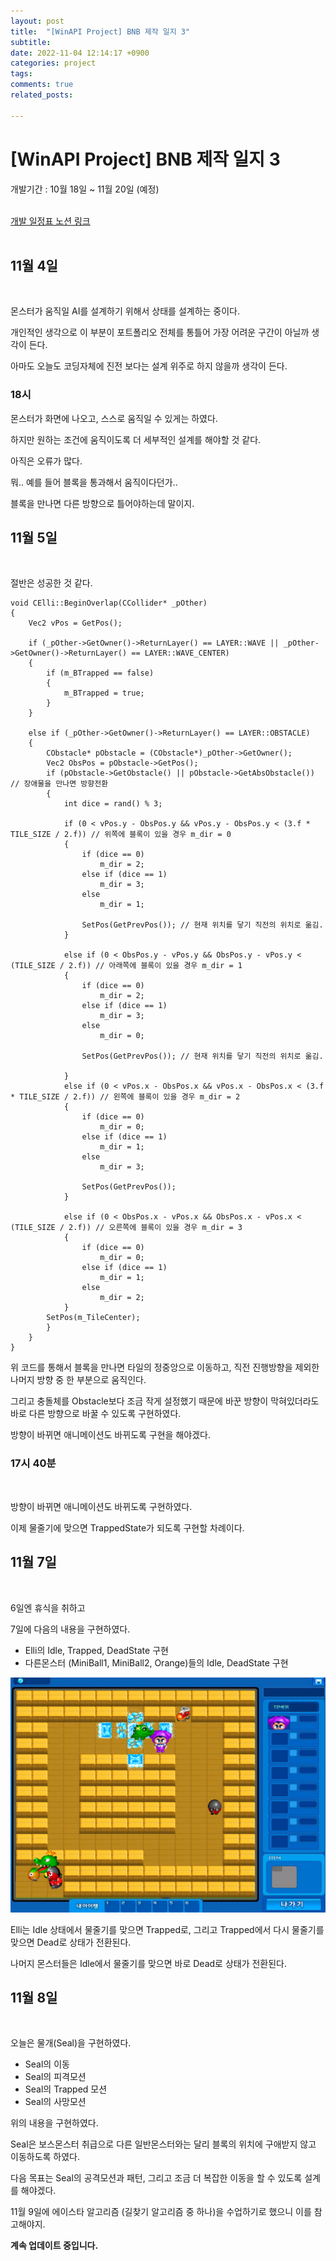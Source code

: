 ```yaml
---
layout: post
title:  "[WinAPI Project] BNB 제작 일지 3"
subtitle: 
date: 2022-11-04 12:14:17 +0900
categories: project
tags:
comments: true
related_posts:

---
```

# [WinAPI Project] BNB 제작 일지 3<br/>

개발기간 : 10월 18일 ~ 11월 20일 (예정)<br/>
<Br/>

[개발 일정표 노션 링크](https://small-fairy-d44.notion.site/0e7da7a478a8425484162dbd15138ee3?v=15d21b2d0372477ebe6de7f9cd129443)<br/>
<Br/>

## 11월 4일<br/>
<Br/>

몬스터가 움직일 AI를 설계하기 위해서 상태를 설계하는 중이다.<br/>

개인적인 생각으로 이 부분이 포트폴리오 전체를 통틀어 가장 어려운 구간이 아닐까 생각이 든다.<br/>

아마도 오늘도 코딩자체에 진전 보다는 설계 위주로 하지 않을까 생각이 든다.<br/>

### 18시<br/>

몬스터가 화면에 나오고, 스스로 움직일 수 있게는 하였다.<br/>

하지만 원하는 조건에 움직이도록 더 세부적인 설계를 해야할 것 같다.<br/>

아직은 오류가 많다.<br/>

뭐.. 예를 들어 블록을 통과해서 움직이다던가..<br/>

블록을 만나면 다른 방향으로 틀어야하는데 말이지.<br/>

## 11월 5일<br/>
<br/>

절반은 성공한 것 같다.<br/>

```
void CElli::BeginOverlap(CCollider* _pOther)
{
	Vec2 vPos = GetPos();

	if (_pOther->GetOwner()->ReturnLayer() == LAYER::WAVE || _pOther->GetOwner()->ReturnLayer() == LAYER::WAVE_CENTER)
	{
		if (m_BTrapped == false)
		{
			m_BTrapped = true;
		}
	}

	else if (_pOther->GetOwner()->ReturnLayer() == LAYER::OBSTACLE)
	{
		CObstacle* pObstacle = (CObstacle*)_pOther->GetOwner();
		Vec2 ObsPos = pObstacle->GetPos();
		if (pObstacle->GetObstacle() || pObstacle->GetAbsObstacle()) // 장애물을 만나면 방향전환
		{
			int dice = rand() % 3;

			if (0 < vPos.y - ObsPos.y && vPos.y - ObsPos.y < (3.f * TILE_SIZE / 2.f)) // 위쪽에 블록이 있을 경우 m_dir = 0
			{
				if (dice == 0)
					m_dir = 2;
				else if (dice == 1)
					m_dir = 3;
				else
					m_dir = 1;

				SetPos(GetPrevPos()); // 현재 위치를 닿기 직전의 위치로 옮김.
			}

			else if (0 < ObsPos.y - vPos.y && ObsPos.y - vPos.y < (TILE_SIZE / 2.f)) // 아래쪽에 블록이 있을 경우 m_dir = 1
			{
				if (dice == 0)
					m_dir = 2;
				else if (dice == 1)
					m_dir = 3;
				else
					m_dir = 0;

				SetPos(GetPrevPos()); // 현재 위치를 닿기 직전의 위치로 옮김.

			}
			else if (0 < vPos.x - ObsPos.x && vPos.x - ObsPos.x < (3.f * TILE_SIZE / 2.f)) // 왼쪽에 블록이 있을 경우 m_dir = 2
			{
				if (dice == 0)
					m_dir = 0;
				else if (dice == 1)
					m_dir = 1;
				else
					m_dir = 3;

				SetPos(GetPrevPos());
			}

			else if (0 < ObsPos.x - vPos.x && ObsPos.x - vPos.x < (TILE_SIZE / 2.f)) // 오른쪽에 블록이 있을 경우 m_dir = 3
			{
				if (dice == 0)
					m_dir = 0;
				else if (dice == 1)
					m_dir = 1;
				else
					m_dir = 2;
			}
        SetPos(m_TileCenter);
		}
	}
}
```

위 코드를 통해서 블록을 만나면 타일의 정중앙으로 이동하고, 직전 진행방향을 제외한 나머지 방향 중 한 부분으로 움직인다.<br/>

그리고 충돌체를 Obstacle보다 조금 작게 설정했기 때문에 바꾼 방향이 막혀있더라도 바로 다른 방향으로 바꿀 수 있도록 구현하였다.<br/>

방향이 바뀌면 애니메이션도 바뀌도록 구현을 해야겠다.<br/>

### 17시 40분<br/>
<br/>

방향이 바뀌면 애니메이션도 바뀌도록 구현하였다.<br/>

이제 물줄기에 맞으면 TrappedState가 되도록 구현할 차례이다.<br/>

## 11월 7일<br/>
<br/>

6일엔 휴식을 취하고<br/>

7일에 다음의 내용을 구현하였다.<br/>

- Elli의 Idle, Trapped, DeadState 구현
- 다른몬스터 (MiniBall1, MiniBall2, Orange)들의 Idle, DeadState 구현

![인게임 화면](https://github.com/WookeyKim95/WookeyKim95.github.io/blob/main/assets/img/project/bnb3_1.png?raw=true)<br/>

Elli는 Idle 상태에서 물줄기를 맞으면 Trapped로, 그리고 Trapped에서 다시 물줄기를 맞으면 Dead로 상태가 전환된다.<br/>

나머지 몬스터들은 Idle에서 물줄기를 맞으면 바로 Dead로 상태가 전환된다.<br/>

## 11월 8일<br/>
<br/>

오늘은 물개(Seal)을 구현하였다.<br/>

- Seal의 이동
- Seal의 피격모션
- Seal의 Trapped 모션
- Seal의 사망모션

위의 내용을 구현하였다.<br/>

Seal은 보스몬스터 취급으로 다른 일반몬스터와는 달리 블록의 위치에 구애받지 않고 이동하도록 하였다.<br/>

다음 목표는 Seal의 공격모션과 패턴, 그리고 조금 더 복잡한 이동을 할 수 있도록 설계를 해야겠다.<br/>

11월 9일에 에이스타 알고리즘 (길찾기 알고리즘 중 하나)을 수업하기로 했으니 이를 참고해야지.<br/>


**계속 업데이트 중입니다.**
